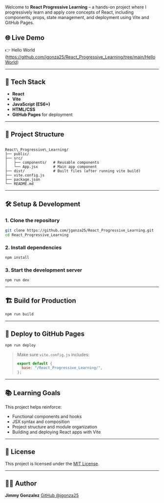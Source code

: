 Welcome to **React Progressive Learning** – a hands-on project where I progressively learn and apply core concepts of React, including components, props, state management, and deployment using Vite and GitHub Pages.

## 🌐 Live Demo

👉 Hello World (https://github.com/jgonza25/React_Progressive_Learning/tree/main/HelloWorld)

---

## 🚀 Tech Stack

- **React**
- **Vite**
- **JavaScript (ES6+)**
- **HTML/CSS**
- **GitHub Pages** for deployment

---

## 📁 Project Structure

```

React\_Progressive\_Learning/
├── public/
├── src/
│   ├── components/   # Reusable components
│   └── App.jsx       # Main app component
├── dist/             # Built files (after running vite build)
├── vite.config.js
├── package.json
└── README.md

````

---

## 🛠️ Setup & Development

### 1. Clone the repository
```bash
git clone https://github.com/jgonza25/React_Progressive_Learning.git
cd React_Progressive_Learning
````

### 2. Install dependencies

```bash
npm install
```

### 3. Start the development server

```bash
npm run dev
```

---

## 🏗️ Build for Production

```bash
npm run build
```

---

## 🚀 Deploy to GitHub Pages

```bash
npm run deploy
```

> Make sure `vite.config.js` includes:
>
> ```js
> export default {
>   base: "/React_Progressive_Learning/",
> };
> ```

---

## 📚 Learning Goals

This project helps reinforce:

* Functional components and hooks
* JSX syntax and composition
* Project structure and module organization
* Building and deploying React apps with Vite

---

## 📄 License

This project is licensed under the [MIT License](LICENSE).

---

## 👨‍💻 Author

**Jimmy Gonzalez**
[GitHub @jgonza25](https://github.com/jgonza25)
